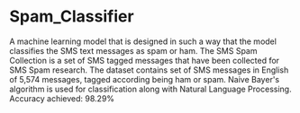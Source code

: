 # Spam_Classifier

A machine learning model that is designed in such a way that the model classifies the SMS text messages as spam or ham. The SMS Spam Collection is a set of SMS tagged messages that have been collected for SMS Spam research. The dataset contains set of SMS messages in English of 5,574 messages, tagged according being ham or spam.
Naive Bayer's algorithm is used for classification along with Natural Language Processing.
Accuracy achieved: 98.29%
